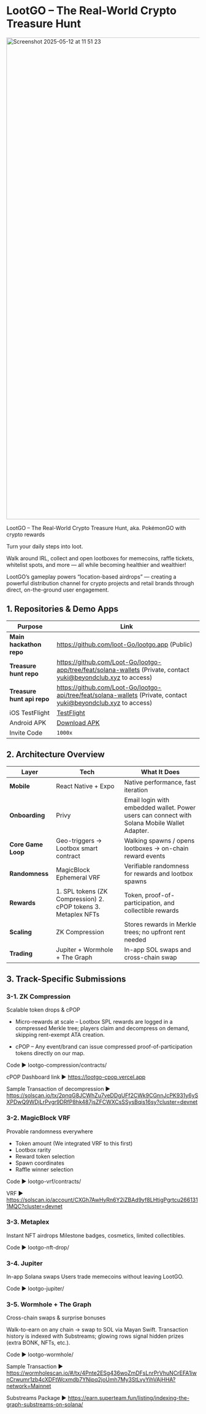# LootGO – The Real-World Crypto Treasure Hunt

<img width="1255" alt="Screenshot 2025-05-12 at 11 51 23" src="https://github.com/user-attachments/assets/223f8890-0a73-4f74-b626-c2a82f4a3df4" />

LootGO – The Real-World Crypto Treasure Hunt, aka. PokémonGO with crypto rewards

Turn your daily steps into loot.

Walk around IRL, collect and open lootboxes for memecoins, raffle tickets, whitelist spots, and more — all while becoming healthier and wealthier!

LootGO’s gameplay powers “location-based airdrops” — creating a powerful distribution channel for crypto projects and retail brands through direct, on-the-ground user engagement.

## 1. Repositories & Demo Apps

| Purpose                    | Link                                                                                                            |
| -------------------------- | --------------------------------------------------------------------------------------------------------------- |
| **Main hackathon repo**    | https://github.com/loot-Go/lootgo.app (Public)                                                                  |
| **Treasure hunt repo**     | https://github.com/Loot-Go/lootgo-app/tree/feat/solana-wallets (Private, contact yuki@beyondclub.xyz to access) |
| **Treasure hunt api repo** | https://github.com/Loot-Go/lootgo-api/tree/feat/solana-wallets (Private, contact yuki@beyondclub.xyz to access) |
| iOS TestFlight             | [TestFlight](https://testflight.apple.com/join/57xWEm9G)                                                        |
| Android APK                | [Download APK](https://drive.google.com/file/d/1qHxmlSulMRBMjJ8Eh30KRGGJNCJe9q-R/view?usp=sharing)              |
| Invite Code                | `1000x`                                                                                                         |

## 2. Architecture Overview

| Layer              | Tech                                                           | What It Does                                                                                 |
| ------------------ | -------------------------------------------------------------- | -------------------------------------------------------------------------------------------- |
| **Mobile**         | React Native + Expo                                            | Native performance, fast iteration                                                           |
| **Onboarding**     | Privy                                                          | Email login with embedded wallet. Power users can connect with Solana Mobile Wallet Adapter. |
| **Core Game Loop** | Geo-triggers → Lootbox smart contract                          | Walking spawns / opens lootboxes → on-chain reward events                                    |
| **Randomness**     | MagicBlock Ephemeral VRF                                       | Verifiable randomness for rewards and lootbox spawns                                         |
| **Rewards**        | 1. SPL tokens (ZK Compression) 2. cPOP tokens 3. Metaplex NFTs | Token, proof-of-participation, and collectible rewards                                       |
| **Scaling**        | ZK Compression                                                 | Stores rewards in Merkle trees; no upfront rent needed                                       |
| **Trading**        | Jupiter + Wormhole + The Graph                                 | In-app SOL swaps and cross-chain swap                                                        |

## 3. Track-Specific Submissions

### 3-1. ZK Compression

Scalable token drops & cPOP

- Micro-rewards at scale – Lootbox SPL rewards are logged in a compressed Merkle tree; players claim and decompress on demand, skipping rent-exempt ATA creation.

- cPOP – Any event/brand can issue compressed proof-of-participation tokens directly on our map.

Code ▶ lootgo-compression/contracts/

cPOP Dashboard link ▶ https://lootgo-cpop.vercel.app

Sample Transaction of decompression ▶ https://solscan.io/tx/2pnqG8JCWhZu7veDDgUFf2CWk9CGnnJcPK931y6ySXPDwQ9WDjLrPvgr9DRfP8hk487jsZFCWXCsSSysBqis16sy?cluster=devnet

### 3-2. MagicBlock VRF

Provable randomness everywhere

* Token amount (We integrated VRF to this first)
* Lootbox rarity
* Reward token selection
* Spawn coordinates
* Raffle winner selection

Code ▶ lootgo-vrf/contracts/

VRF ▶ https://solscan.io/account/CXGh7AwHyRn6Y2iZBAd9yf8LHtigPgrtcu2661311MQC?cluster=devnet

### 3-3. Metaplex

Instant NFT airdrops
Milestone badges, cosmetics, limited collectibles.

Code ▶ lootgo-nft-drop/

### 3-4. Jupiter

In-app Solana swaps
Users trade memecoins without leaving LootGO.

Code ▶ lootgo-jupiter/

### 3-5. Wormhole + The Graph

Cross-chain swaps & surprise bonuses

Walk-to-earn on any chain → swap to SOL via Mayan Swift.
Transaction history is indexed with Substreams; glowing rows signal hidden prizes (extra BONK, NFTs, etc.).

Code ▶ lootgo-wormhole/

Sample Transaction ▶ 
https://wormholescan.io/#/tx/4Pnte2ESg436woZmDFsLnrPrVhuNCrEFA1iwnCrwumr1zb4cXDFtWcxmdb7YNipq2joUmh7My3StLvyYihVAjHHA?network=Mainnet

Substreams Package ▶ 
https://earn.superteam.fun/listing/indexing-the-graph-substreams-on-solana/

